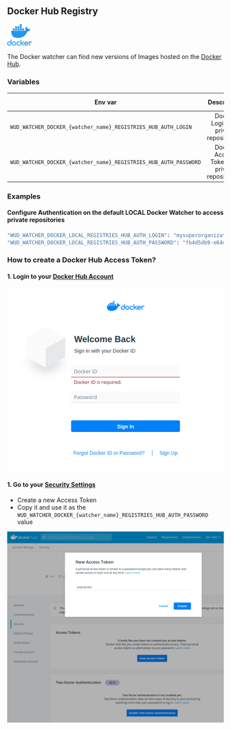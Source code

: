 ## Docker Hub Registry
![logo](docker.png)

The Docker watcher can find new versions of Images hosted on the [Docker Hub](https://hub.docker.com/).

### Variables

| Env var                                                          | Description                                    | Supported values | Default value |
| ---------------------------------------------------------------- |:----------------------------------------------:|:----------------:|:-------------:|
| `WUD_WATCHER_DOCKER_{watcher_name}_REGISTRIES_HUB_AUTH_LOGIN`    | Docker Login (for private repositories)        |                  |               |
| `WUD_WATCHER_DOCKER_{watcher_name}_REGISTRIES_HUB_AUTH_PASSWORD` | Docker Access Token (for private repositories) | Docker Token     |               |

### Examples

#### Configure Authentication on the default LOCAL Docker Watcher to access private repositories
```bash
"WUD_WATCHER_DOCKER_LOCAL_REGISTRIES_HUB_AUTH_LOGIN": "mysuperorganization",
"WUD_WATCHER_DOCKER_LOCAL_REGISTRIES_HUB_AUTH_PASSWORD": "fb4d5db9-e64d-3648-8846-74d0846e55de"
```

### How to create a Docker Hub Access Token?

#### 1. Login to your&nbsp;[Docker Hub Account](https://hub.docker.com/)
![image](./hub_login.png)

#### 1. Go to your&nbsp;[Security Settings](https://hub.docker.com/settings/security)
- Create a new Access Token
- Copy it and use it as the `WUD_WATCHER_DOCKER_{watcher_name}_REGISTRIES_HUB_AUTH_PASSWORD` value

![image](./hub_token.png)